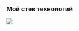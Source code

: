 ### Мой стек технологий

<img src="https://img.shields.io/badge/python-7FFFD4?style=for-the-badge&logo=#3776AB  ">


